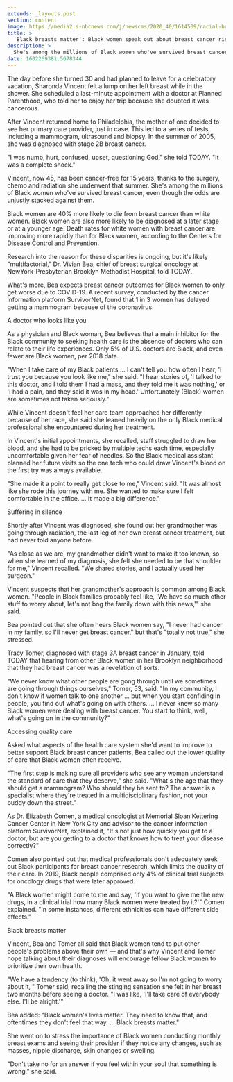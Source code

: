 ```yaml
--- 
extends: _layouts.post 
section: content 
image: https://media2.s-nbcnews.com/j/newscms/2020_40/1614509/racial-breast-cancer-jc-200930_22deab86d5ee9a0fc9eb51a375a1a477.social_share_1200x630_center.jpg 
title: > 
  'Black breasts matter': Black women speak out about breast cancer risk 
description: > 
  She's among the millions of Black women who've survived breast cancer, even though the odds are unjustly stacked against them.Black women are 40% more likely to die from breast cancer than white women.Death rates for white women with breast cancer are improving more rapidly than for Black women, according to the Centers for Disease Control and Prevention.What's more, Bea expects breast cancer outcomes for Black women to only get worse due to COVID-19."A Black women might come to me and say, 'If you want to give me the new drugs, in a clinical trial how many Black women were treated by it?'" 
date: 1602269381.5678344 
--- 
```

The day before she turned 30 and had planned to leave for a celebratory vacation, Sharonda Vincent felt a lump on her left breast while in the shower. She scheduled a last-minute appointment with a doctor at Planned Parenthood, who told her to enjoy her trip because she doubted it was cancerous.

After Vincent returned home to Philadelphia, the mother of one decided to see her primary care provider, just in case. This led to a series of tests, including a mammogram, ultrasound and biopsy. In the summer of 2005, she was diagnosed with stage 2B breast cancer.

"I was numb, hurt, confused, upset, questioning God," she told TODAY. "It was a complete shock."

Vincent, now 45, has been cancer-free for 15 years, thanks to the surgery, chemo and radiation she underwent that summer. She's among the millions of Black women who've survived breast cancer, even though the odds are unjustly stacked against them.

Black women are 40% more likely to die from breast cancer than white women. Black women are also more likely to be diagnosed at a later stage or at a younger age. Death rates for white women with breast cancer are improving more rapidly than for Black women, according to the Centers for Disease Control and Prevention.

Research into the reason for these disparities is ongoing, but it's likely "multifactorial," Dr. Vivian Bea, chief of breast surgical oncology at NewYork-Presbyterian Brooklyn Methodist Hospital, told TODAY.

What's more, Bea expects breast cancer outcomes for Black women to only get worse due to COVID-19. A recent survey, conducted by the cancer information platform SurvivorNet, found that 1 in 3 women has delayed getting a mammogram because of the coronavirus.

A doctor who looks like you

As a physician and Black woman, Bea believes that a main inhibitor for the Black community to seeking health care is the absence of doctors who can relate to their life experiences. Only 5% of U.S. doctors are Black, and even fewer are Black women, per 2018 data.

"When I take care of my Black patients ... I can't tell you how often I hear, 'I trust you because you look like me," she said. "I hear stories of, 'I talked to this doctor, and I told them I had a mass, and they told me it was nothing,' or 'I had a pain, and they said it was in my head.' Unfortunately (Black) women are sometimes not taken seriously."

While Vincent doesn't feel her care team approached her differently because of her race, she said she leaned heavily on the only Black medical professional she encountered during her treatment.

In Vincent's initial appointments, she recalled, staff struggled to draw her blood, and she had to be pricked by multiple techs each time, especially uncomfortable given her fear of needles. So the Black medical assistant planned her future visits so the one tech who could draw Vincent's blood on the first try was always available.

"She made it a point to really get close to me," Vincent said. "It was almost like she rode this journey with me. She wanted to make sure I felt comfortable in the office. ... It made a big difference."

Suffering in silence

Shortly after Vincent was diagnosed, she found out her grandmother was going through radiation, the last leg of her own breast cancer treatment, but had never told anyone before.

"As close as we are, my grandmother didn't want to make it too known, so when she learned of my diagnosis, she felt she needed to be that shoulder for me," Vincent recalled. "We shared stories, and I actually used her surgeon."

Vincent suspects that her grandmother's approach is common among Black women. "People in Black families probably feel like, 'We have so much other stuff to worry about, let's not bog the family down with this news,'" she said.

Bea pointed out that she often hears Black women say, "I never had cancer in my family, so I'll never get breast cancer," but that's "totally not true," she stressed.

Tracy Tomer, diagnosed with stage 3A breast cancer in January, told TODAY that hearing from other Black women in her Brooklyn neighborhood that they had breast cancer was a revelation of sorts.

"We never know what other people are gong through until we sometimes are going through things ourselves," Tomer, 53, said. "In my community, I don't know if women talk to one another ... but when you start confiding in people, you find out what's going on with others. ... I never knew so many Black women were dealing with breast cancer. You start to think, well, what's going on in the community?"

Accessing quality care

Asked what aspects of the health care system she'd want to improve to better support Black breast cancer patients, Bea called out the lower quality of care that Black women often receive.

"The first step is making sure all providers who see any woman understand the standard of care that they deserve," she said. "What's the age that they should get a mammogram? Who should they be sent to? The answer is a specialist where they're treated in a multidisciplinary fashion, not your buddy down the street."

As Dr. Elizabeth Comen, a medical oncologist at Memorial Sloan Kettering Cancer Center in New York City and advisor to the cancer information platform SurvivorNet, explained it, "It's not just how quickly you get to a doctor, but are you getting to a doctor that knows how to treat your disease correctly?"

Comen also pointed out that medical professionals don't adequately seek out Black participants for breast cancer research, which limits the quality of their care. In 2019, Black people comprised only 4% of clinical trial subjects for oncology drugs that were later approved.

"A Black women might come to me and say, 'If you want to give me the new drugs, in a clinical trial how many Black women were treated by it?'" Comen explained. "In some instances, different ethnicities can have different side effects."

Black breasts matter

Vincent, Bea and Tomer all said that Black women tend to put other people's problems above their own — and that's why Vincent and Tomer hope talking about their diagnoses will encourage fellow Black women to prioritize their own health.

"We have a tendency (to think), 'Oh, it went away so I'm not going to worry about it,'" Tomer said, recalling the stinging sensation she felt in her breast two months before seeing a doctor. "I was like, 'I'll take care of everybody else. I'll be alright.'"

Bea added: "Black women's lives matter. They need to know that, and oftentimes they don't feel that way. ... Black breasts matter."

She went on to stress the importance of Black women conducting monthly breast exams and seeing their provider if they notice any changes, such as masses, nipple discharge, skin changes or swelling.

"Don't take no for an answer if you feel within your soul that something is wrong," she said.
